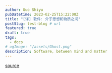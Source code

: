 ```yaml
---
author: Guo Shiyu
pubDatetime: 2023-02-25T15:22:00Z
title: "[译] 软件: 介于思想和物质之间"
postSlug: test-blog # url
featured: true
draft: true
tags:
  - docs
# ogImage: "/assets/Ghost.png"
description: Software, between mind and matter
---
```


[source](https://xavierleroy.org/publi/inaugural-lecture.pdf)
<!--  Software, between mind and matter -->
